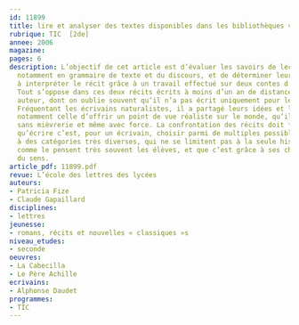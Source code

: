 ```yaml
---
id: 11899
title: lire et analyser des textes disponibles dans les bibliothèques virtuelles
rubrique: TIC  [2de]
annee: 2006
magazine: 
pages: 6
description: L’objectif de cet article est d’évaluer les savoirs de lecture des élèves,
  notamment en grammaire de texte et du discours, et de déterminer leurs capacités
  à interpréter le récit grâce à un travail effectué sur deux contes d’Alphonse Daudet.
  Tout s’oppose dans ces deux récits écrits à moins d’un an de distance par le même
  auteur, dont on oublie souvent qu’il n’a pas écrit uniquement pour les enfants.
  Fréquentant les écrivains naturalistes, il a partagé leurs idées et leurs revendications,
  notamment celle d’offrir un point de vue réaliste sur le monde, qu’il décrit parfois
  sans mièvrerie et même avec force. La confrontation des récits doit faire apparaître
  qu’écrire c’est, pour un écrivain, choisir parmi de multiples possibles qui appartiennent
  à des catégories très diverses, qui ne se limitent pas à la seule histoire racontée,
  comme le pensent très souvent les élèves, et que c’est grâce à ses choix qu’il construit
  du sens.
article_pdf: 11899.pdf
revue: L’école des lettres des lycées
auteurs:
- Patricia Fize
- Claude Gapaillard
disciplines:
- lettres
jeunesse:
- romans, récits et nouvelles « classiques »s
niveau_etudes:
- seconde
oeuvres:
- La Cabecilla
- Le Père Achille
ecrivains:
- Alphonse Daudet
programmes:
- TIC
---
```

